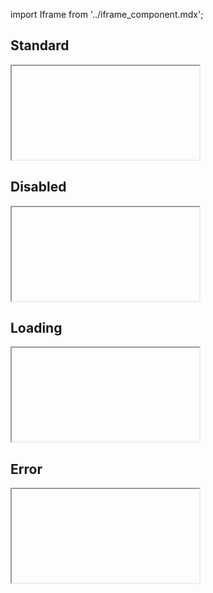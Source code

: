 import Iframe from '../iframe_component.mdx';


## Standard
<Iframe id='components-forms-input--standard-input' > </Iframe>

## Disabled
<Iframe id='components-forms-input--disabled-input' > </Iframe>

## Loading
<Iframe id='components-forms-input--loading-input' > </Iframe>

## Error
<Iframe id='components-forms-input--error-input' > </Iframe>